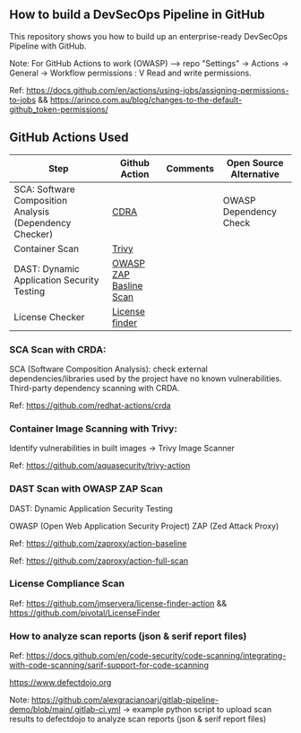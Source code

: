 ## How to build a DevSecOps Pipeline in GitHub
This repository shows you how to build up an enterprise-ready DevSecOps Pipeline with GitHub. 

Note: For GitHub Actions to work (OWASP) --> repo "Settings" -> Actions -> General -> Workflow permissions : V Read and write permissions.

Ref: https://docs.github.com/en/actions/using-jobs/assigning-permissions-to-jobs && https://arinco.com.au/blog/changes-to-the-default-github_token-permissions/

## GitHub Actions Used 

| Step                                                    | Github Action                                                                            | Comments | Open Source Alternative                             |
| ------------------------------------------------------- | ---------------------------------------------------------------------------------------- | -------- | --------------------------------------------------- |
| SCA: Software Composition Analysis (Dependency Checker) | [CDRA](https://github.com/redhat-actions/crda)                                           |          | OWASP Dependency Check                              |
| Container Scan                                          | [Trivy](https://github.com/marketplace/actions/aqua-security-trivy)                      |          |                                                     |
| DAST: Dynamic Application Security Testing              | [OWASP ZAP Basline Scan](https://github.com/marketplace/actions/owasp-zap-baseline-scan) |          |                                                     |
| License Checker                                         | [License finder](https://github.com/marketplace/actions/license-finder-scan)             |          |                                                     |


### SCA Scan with CRDA:
SCA (Software Composition Analysis): check external dependencies/libraries used by the project have no known vulnerabilities. Third-party dependency scanning with CRDA.

Ref: https://github.com/redhat-actions/crda

### Container Image Scanning with Trivy:
Identify vulnerabilities in built images -> Trivy Image Scanner

Ref: https://github.com/aquasecurity/trivy-action

### DAST Scan with OWASP ZAP Scan 
DAST: Dynamic Application Security Testing

OWASP (Open Web Application Security Project) ZAP (Zed Attack Proxy)

Ref: https://github.com/zaproxy/action-baseline

Ref: https://github.com/zaproxy/action-full-scan

### License Compliance Scan

Ref: https://github.com/jmservera/license-finder-action && https://github.com/pivotal/LicenseFinder

### How to analyze scan reports (json & serif report files)

Ref: 
https://docs.github.com/en/code-security/code-scanning/integrating-with-code-scanning/sarif-support-for-code-scanning

https://www.defectdojo.org

Note: https://github.com/alexgracianoarj/gitlab-pipeline-demo/blob/main/.gitlab-ci.yml -> example python script to upload scan results to defectdojo to analyze scan reports (json & serif report files)



